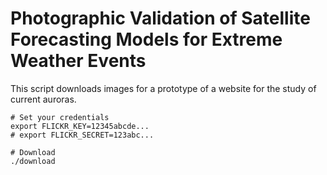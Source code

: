 Photographic Validation of Satellite Forecasting Models for Extreme Weather Events
===
This script downloads images for a prototype of a website for the study of
current auroras.

    # Set your credentials
    export FLICKR_KEY=12345abcde...
    # export FLICKR_SECRET=123abc...

    # Download
    ./download
